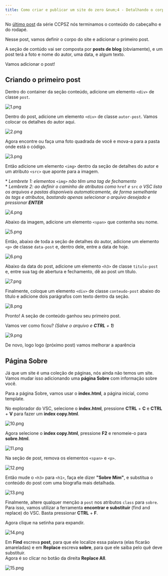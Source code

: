 ```yaml
---
title: Como criar e publicar um site do zero &num;4 - Detalhando o corpo do site
---
```


No [último post](https://heitormvl.github.io/easycoding/blog/2020/08/10/como-criar-um-site-do-zero-pt3/) da série CCPSZ nós terminamos o conteúdo do cabeçalho e do rodapé.

Nesse post, vamos definir o corpo do site e adicionar o primeiro post.

<!--more-->

A seção de contúdo vai ser composta por **posts de blog** (obviamente), e um post terá a foto e nome do autor, uma data, e algum texto.

Vamos adicionar o post!

## Criando o primeiro post

Dentro  do container da seção conteúdo, adicione um elemento `<div>` de classe `post`.

![1.png](https://heitormvl.github.io/easycoding/images/ccsz4/1.png)

Dentro do post, adicione um elemento `<div>` de classe `autor-post`. Vamos colocar os detalhes do autor aqui.

![2.png](https://heitormvl.github.io/easycoding/images/ccsz4/2.png)

Agora encontre ou faça uma foto quadrada de você e mova-a para a pasta onde está o código.

![3.png](https://heitormvl.github.io/easycoding/images/ccsz4/3.png)

Então adicione um elemento `<img>` dentro da seção de detalhes do autor e um atributo `<src>` que aponte para a imagem.

\* *Lembrete 1: elementos* `<img>` *não têm uma tag de fechamento*  
\* *Lembrete 2: ao definir o caminho de atributos como* `href` *e* `src` *o VSC lista os arquivos e pastas disponíveis automaticamente, de forma semelhante às tags e atributos, bastando apenas selecionar o arquivo desejado e pressionar **ENTER***

![4.png](https://heitormvl.github.io/easycoding/images/ccsz4/4.png)

Abaixo da imagem, adicione um elemento `<span>` que contenha seu nome.

![5.png](https://heitormvl.github.io/easycoding/images/ccsz4/5.png)

Então, abaixo de toda a seção de detalhes do autor, adicione um elemento `<p>` de classe `data-post` e, dentro dele, entre a data de hoje.

![6.png](https://heitormvl.github.io/easycoding/images/ccsz4/6.png)

Abaixo da data do post, adicione um elemento `<h3>` de classe `titulo-post` e, entre sua tag de abertura e fechamento, dê ao post um título.

![7.png](https://heitormvl.github.io/easycoding/images/ccsz4/7.png)

Finalmente, coloque um elemento `<div>` de classe `conteudo-post` abaixo do título e adicione dois parágrafos com texto dentro da seção.

![8.png](https://heitormvl.github.io/easycoding/images/ccsz4/8.png)

Pronto! A seção de conteúdo ganhou seu primeiro post.

Vamos ver como ficou? *(Salve o arquivo e **CTRL** + **1**)*

![9.png](https://heitormvl.github.io/easycoding/images/ccsz4/9.png)

De novo, logo logo (próximo post) vamos melhorar a aparência

## Página Sobre

Já que um site é uma coleção de páginas, nós ainda não temos um site.  
Vamos mudar isso adicionando uma **página Sobre** com informação sobre você.

Para a página Sobre, vamos usar o **index.html**, a página inicial, como template.

No explorador do VSC, selecione o **index.html**, pressione **CTRL** + **C** e **CTRL** + **V** para fazer um **index copy.html**.

![10.png](https://heitormvl.github.io/easycoding/images/ccsz4/10.png)

Agora selecione o **index copy.html**, pressione **F2** e renomeie-o para **sobre.html**.

![11.png](https://heitormvl.github.io/easycoding/images/ccsz4/11.png)

Na seção de post, remova os elementos `<span>` e `<p>`.

![12.png](https://heitormvl.github.io/easycoding/images/ccsz4/12.png)

Então mude o `<h3>` para `<h1>`, faça ele dizer **"Sobre Mim"**, e substitua o conteúdo do post com uma biografia mais detalhada.

![13.png](https://heitormvl.github.io/easycoding/images/ccsz4/13.png)

Finalmente, altere qualquer menção a `post` nos atributos `class` para `sobre`.  
Para isso, vamos utilizar a ferramenta **encontrar e substituir** (find and replace) do VSC. Basta pressionar **CTRL** + **F**.

Agora clique na setinha para expandir.

![14.png](https://heitormvl.github.io/easycoding/images/ccsz4/14.png)

Em **Find** escreva **post**, para que ele localize essa palavra (elas ficarão amareladas) e em **Replace** escreva **sobre**, para que ele saiba pelo quê deve substituir.  
Agora é so clicar no botão da direita **Replace All**.

![15.png](https://heitormvl.github.io/easycoding/images/ccsz4/15.png)